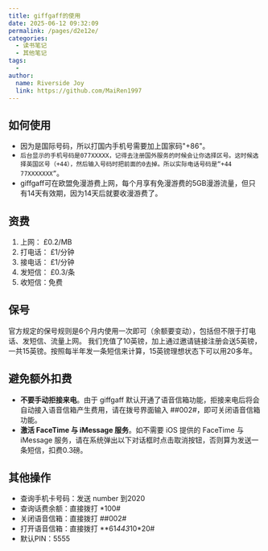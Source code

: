 ```yaml
---
title: giffgaff的使用
date: 2025-06-12 09:32:09
permalink: /pages/d2e12e/
categories:
  - 读书笔记
  - 其他笔记
tags:
  - 
author: 
  name: Riverside Joy
  link: https://github.com/MaiRen1997
---
```

## 如何使用

- 因为是国际号码，所以打国内手机号需要加上国家码"+86"。
- `后台显示的手机号码是077XXXXX，记得去注册国外服务的时候会让你选择区号。这时候选择英国区号（+44），然后输入号码时把前面的0去掉。所以实际电话号码是“+44 77XXXXXXX”`。
- giffgaff可在欧盟免漫游费上网，每个月享有免漫游费的5GB漫游流量，但只有14天有效期，因为14天后就要收漫游费了。

## 资费

1. 上网： £0.2/MB
2. 打电话： £1/分钟
3. 接电话： £1/分钟
4. 发短信： £0.3/条
5. 收短信：免费

## 保号

官方规定的保号规则是6个月内使用一次即可（余额要变动），包括但不限于打电话、发短信、流量上网。
我们充值了10英镑，加上通过邀请链接注册会送5英镑，一共15英镑。按照每半年发一条短信来计算，15英镑理想状态下可以用20多年。

## 避免额外扣费

- **不要手动拒接来电**。由于 giffgaff 默认开通了语音信箱功能，拒接来电后将会自动接入语音信箱产生费用，请在拨号界面输入 ##002#，即可关闭语音信箱功能。
- **激活 FaceTime 与 iMessage 服务**。如不需要 iOS 提供的 FaceTime 与 iMessage 服务，请在系统弹出以下对话框时点击取消按钮，否则算为发送一条短信，扣费0.3磅。

## 其他操作

- 查询手机卡号码：发送 number 到2020
- 查询话费余额：直接拨打 *100#
- 关闭语音信箱：直接拨打 ##002#
- 打开语音信箱：直接拨打 **61*443*10*20#
- 默认PIN：5555